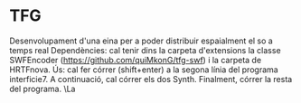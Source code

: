 # TFG
Desenvolupament d'una eina per a poder distribuir espaialment el so a temps real
Dependències: cal tenir dins la carpeta d'extensions la classe SWFEncoder (https://github.com/quiMkonG/tfg-swf) i la carpeta de HRTFnova.
Ús: cal fer córrer (shift+enter) a la segona línia del programa interficie7.
A continuació, cal córrer els dos Synth.
Finalment, córrer la resta del programa.
\\La
